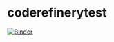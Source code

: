 # coderefinerytest
[![Binder](https://mybinder.org/badge_logo.svg)](https://mybinder.org/v2/gh/iayoung85/coderefinerytest/HEAD)
